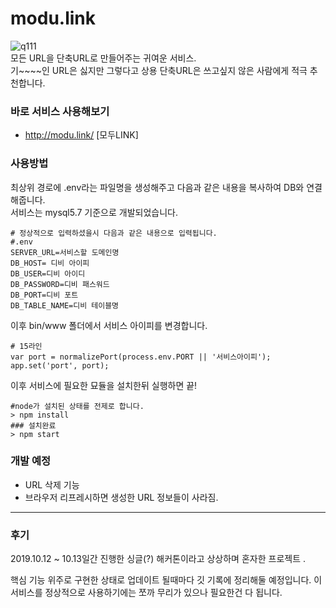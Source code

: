 

# modu.link
![q111](https://user-images.githubusercontent.com/36251104/66768705-30364180-eeee-11e9-9f3b-95658dae9d9d.gif)
<br>모든 URL을 단축URL로 만들어주는 귀여운 서비스.<br>
기~~~~인 URL은 싫지만 그렇다고 상용 단축URL은 쓰고싶지 않은 사람에게 적극 추천합니다.

### 바로 서비스 사용해보기
- http://modu.link/ [모두LINK]


### 사용방법

최상위 경로에 .env라는 파일명을 생성해주고 다음과 같은 내용을 복사하여 DB와 연결해줍니다. <br>서비스는 mysql5.7 기준으로 개발되었습니다.

```
# 정상적으로 입력하셨을시 다음과 같은 내용으로 입력됩니다.
#.env
SERVER_URL=서비스할 도메인명
DB_HOST= 디비 아이피
DB_USER=디비 아이디
DB_PASSWORD=디비 패스워드
DB_PORT=디비 포트
DB_TABLE_NAME=디비 테이블명

```
이후 bin/www 폴더에서  서비스 아이피를 변경합니다.
```
# 15라인
var port = normalizePort(process.env.PORT || '서비스아이피');
app.set('port', port);

```
이후 서비스에 필요한 묘듈을 설치한뒤 실행하면 끝!
```
#node가 설치된 상태를 전제로 합니다.
> npm install
### 설치완료
> npm start
```

### 개발 예정  
- URL 삭제 기능
- 브라우저 리프레시하면 생성한 URL 정보들이 사라짐.
-------
### 후기

2019.10.12 ~ 10.13일간 진행한 싱글(?) 해커톤이라고 상상하며 혼자한  프로젝트 .

핵심 기능 위주로 구현한 상태로 업데이트 될때마다 깃 기록에 정리해둘 예정입니다.
이 서비스를 정상적으로 사용하기에는 쪼까 무리가 있으나 필요한건 다 됩니다. 

